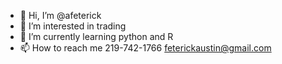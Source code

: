 - 👋 Hi, I’m @afeterick
- 👀 I’m interested in trading
- 🌱 I’m currently learning python and R 
- 📫 How to reach me 219-742-1766 feterickaustin@gmail.com

<!---
afeterick/afeterick is a ✨ special ✨ repository because its `README.md` (this file) appears on your GitHub profile.
You can click the Preview link to take a look at your changes.
--->
